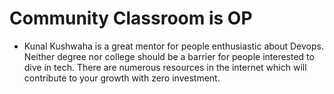 # Community Classroom is OP

- Kunal Kushwaha is a great mentor for people enthusiastic about Devops.
Neither degree nor college should be a barrier for people interested to dive in tech.
There are numerous resources in the internet which will contribute to your growth with zero investment.
